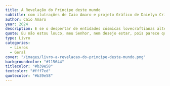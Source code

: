```yaml
---
title: A Revelação do Príncipe deste mundo
subtitle: com ilutrações de Caio Amaro e projeto Gráfico de Daielyn Cris Bertelli.
author: Caio Amaro
year: 2024
description: E se o despertar de entidades cósmicas lovecraftianas alterasse o que está escrito no livro do apocalipse? E se o primeiro a descobrir isso fosse o próprio Diabo, que espera ansioso pelo dia do Juízo Final previsto nas escrituras?
quote: Eu não estou louco, meu Senhor, nem desejo estar, pois parece que a loucura é o que aflige aqueles que têm contato com esses seres provindos do abismo espacial. Todos os espíritos que vieram daquela estranha expedição na Antártida do século passado estiveram não só em contato com esses seres, mas com uma civilização inteira escondida no nosso planeta;
type: Livro
categories:
  - Livros
  - Geral
cover: "/images/livro-a-revelacao-do-principe-deste-mundo.png"
backgroundcolor: "#115644"
titlecolor: "#b39e58"
textcolor: "#fff7ed"
quotecolor: "#b39e58"
---
```



